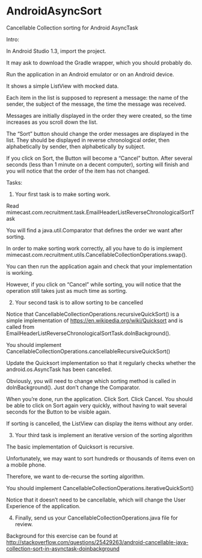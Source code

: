 # AndroidAsyncSort
Cancellable Collection sorting for Android AsyncTask

Intro:

In Android Studio 1.3, import the project.

It may ask to download the Gradle wrapper, which you should probably do.

Run the application in an Android emulator or on an Android device.

It shows a simple ListView with mocked data.

Each item in the list is supposed to represent a message: the name of the sender, the subject of the message, the time the message was received.

Messages are initially displayed in the order they were created, so the time increases as you scroll down the list.

The “Sort” button should change the order messages are displayed in the list. They should be displayed in reverse chronological order, then alphabetically by sender, then alphabetically by subject.

If you click on Sort, the Button will become a “Cancel” button. After several seconds (less than 1 minute on a decent computer), sorting will finish and you will notice that the order of the item has not changed.

Tasks:

1) Your first task is to make sorting work.

Read mimecast.com.recruitment.task.EmailHeaderListReverseChronologicalSortTask

You will find a java.util.Comparator that defines the order we want after sorting.

In order to make sorting work correctly, all you have to do is implement mimecast.com.recruitment.utils.CancellableCollectionOperations.swap().

You can then run the application again and check that your implementation is working.

However, if you click on “Cancel” while sorting, you will notice that the operation still takes just as much time as sorting.

2) Your second task is to allow sorting to be cancelled

Notice that CancellableCollectionOperations.recursiveQuickSort() is a simple implementation of https://en.wikipedia.org/wiki/Quicksort and is called from EmailHeaderListReverseChronologicalSortTask.doInBackground().

You should implement CancellableCollectionOperations.cancellableRecursiveQuickSort()

Update the Quicksort implementation so that it regularly checks whether the android.os.AsyncTask has been cancelled.

Obviously, you will need to change which sorting method is called in doInBackground(). Just don’t change the Comparator.

When you’re done, run the application. Click Sort. Click Cancel. You should be able to click on Sort again very quickly, without having to wait several seconds for the Button to be visible again.

If sorting is cancelled, the ListView can display the items without any order.


3) Your third task is implement an iterative version of the sorting algorithm

The basic implementation of Quicksort is recursive.

Unfortunately, we may want to sort hundreds or thousands of items even on a mobile phone.

Therefore, we want to de-recurse the sorting algorithm.

You should implement CancellableCollectionOperations.iterativeQuickSort()

Notice that it doesn’t need to be cancellable, which will change the User Experience of the application.

4) Finally, send us your CancellableCollectionOperations.java file for review.

Background for this exercise can be found at http://stackoverflow.com/questions/25429263/android-cancellable-java-collection-sort-in-asynctask-doinbackground

